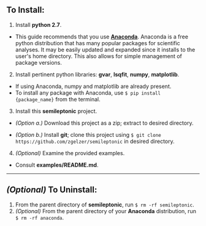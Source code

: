 To Install:
-----------

1. Install **python 2.7**.
  + This guide recommends that you use
    [**Anaconda**](http://http://continuum.io/downloads). Anaconda is a free
    python distribution that has many popular packages for scientific analyses.
    It may be easily updated and expanded since it installs to the user's home
    directory. This also allows for simple management of package versions.
2. Install pertinent python libraries: **gvar**, **lsqfit**, **numpy**,
**matplotlib**.
  + If using Anaconda, numpy and matplotlib are already present.
  + To install any package with Anaconda, use `$ pip install {package_name}`
    from the terminal.
3. Install this **semileptonic** project.
  - *(Option a.)* Download this project as a zip; extract to desired directory.
  + *(Option b.)* Install **git**; clone this project using `$ git clone
    https://github.com/zgelzer/semileptonic` in desired directory.
4. *(Optional)* Examine the provided examples.
  + Consult **examples/README.md**.

---

*(Optional)* To Uninstall:
--------------------------

1. From the parent directory of **semileptonic**, run `$ rm -rf semileptonic`.
2. *(Optional)* From the parent directory of your **Anaconda** distribution,
run `$ rm -rf anaconda`.

<!---
  Created by Zechariah Gelzer (University of Iowa) on 2015-03-30.
  Copyright (C) 2015 Zechariah Gelzer.
 
  This program is free software: you can redistribute it and/or modify it under
  the terms of the GNU General Public License as published by the Free Software
  Foundation, either version 3 of the License, or any later version (see
  <http://www.gnu.org/licenses/>).
 
  This program is distributed in the hope that it will be useful, but WITHOUT
  ANY WARRANTY; without even the implied warranty of MERCHANTABILITY or FITNESS
  FOR A PARTICULAR PURPOSE. See the GNU General Public License for more details.
-->
